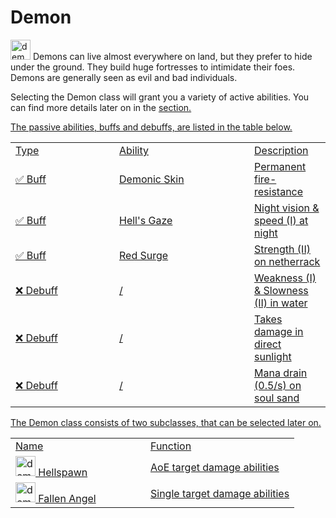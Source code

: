 # Demon

<img src="icon_demon.png" alt="demon_icon" width="32" style="inline" title="Demon Icon"/> Demons can live almost everywhere on land, but they prefer to hide under the ground. They build huge fortresses to intimidate their foes. Demons are generally seen as evil and bad individuals.

<chapter title="Active Abilities"/>

Selecting the Demon class will grant you a variety of active abilities. You can find more details later on in the <a href="Elements.md"/> section.

<chapter title="Passive Abilities"/>

The passive abilities, buffs and debuffs, are listed in the table below.

<table>
    <tr>
        <td width="150">Type</td>
        <td width="200">Ability</td>
        <td>Description</td>
    </tr>
    <tr>
        <td>✅ Buff</td>
        <td>Demonic Skin</td>
        <td>Permanent fire-resistance</td>
    </tr>
    <tr>
        <td>✅ Buff</td>
        <td>Hell's Gaze</td>
        <td>Night vision & speed (I) at night</td>
    </tr>
    <tr>
        <td>✅ Buff</td>
        <td>Red Surge</td>
        <td>Strength (II) on netherrack</td>
    </tr>
    <tr>
        <td>❌ Debuff</td>
        <td>/</td>
        <td>Weakness (I) & Slowness (II) in water</td>
    </tr>
    <tr>
        <td>❌ Debuff</td>
        <td>/</td>
        <td>Takes damage in direct sunlight</td>
    </tr>
    <tr>
        <td>❌ Debuff</td>
        <td>/</td>
        <td>Mana drain (0.5/s) on soul sand</td>
    </tr>
</table>

<chapter title="Subclasses"/>

The Demon class consists of two subclasses, that can be selected later on.

<table>
    <tr>
        <td width="200">Name</td>
        <td>Function</td>
    </tr>
    <tr>
        <td><img src="icon_demon.png" alt="demon_icon" width="32" style="inline" title="Demon Icon"/> Hellspawn</td>
        <td>AoE target damage abilities</td>
    </tr>
    <tr>
        <td><img src="icon_demon.png" alt="demon_icon" width="32" style="inline" title="Demon Icon"/> Fallen Angel</td>
        <td>Single target damage abilities</td>
    </tr>
</table>